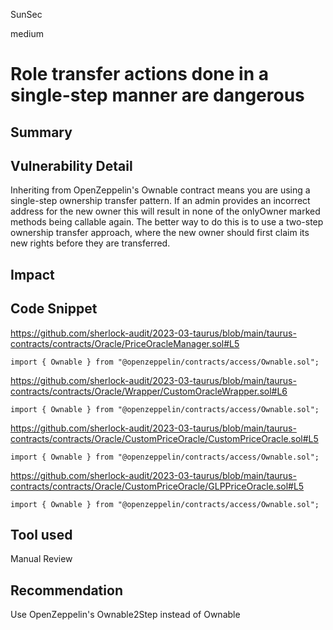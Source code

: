 SunSec

medium

# Role transfer actions done in a single-step manner are dangerous

## Summary

## Vulnerability Detail
Inheriting from OpenZeppelin's Ownable contract means you are using a single-step ownership transfer pattern. If an admin provides an incorrect address for the new owner this will result in none of the onlyOwner marked methods being callable again. The better way to do this is to use a two-step ownership transfer approach, where the new owner should first claim its new rights before they are transferred.

## Impact

## Code Snippet
https://github.com/sherlock-audit/2023-03-taurus/blob/main/taurus-contracts/contracts/Oracle/PriceOracleManager.sol#L5
```solidity
import { Ownable } from "@openzeppelin/contracts/access/Ownable.sol";
```
https://github.com/sherlock-audit/2023-03-taurus/blob/main/taurus-contracts/contracts/Oracle/Wrapper/CustomOracleWrapper.sol#L6
```solidity
import { Ownable } from "@openzeppelin/contracts/access/Ownable.sol";
```
https://github.com/sherlock-audit/2023-03-taurus/blob/main/taurus-contracts/contracts/Oracle/CustomPriceOracle/CustomPriceOracle.sol#L5
```solidity
import { Ownable } from "@openzeppelin/contracts/access/Ownable.sol";
```
https://github.com/sherlock-audit/2023-03-taurus/blob/main/taurus-contracts/contracts/Oracle/CustomPriceOracle/GLPPriceOracle.sol#L5
```solidity
import { Ownable } from "@openzeppelin/contracts/access/Ownable.sol";
```
## Tool used

Manual Review

## Recommendation
Use OpenZeppelin's Ownable2Step instead of Ownable

